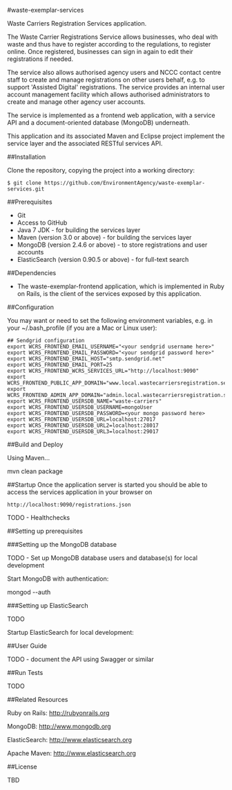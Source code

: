 
#waste-exemplar-services

Waste Carriers Registration Services application.

The Waste Carrier Registrations Service allows businesses, who deal with waste and thus have to register according to the regulations, to register online. Once registered, businesses can sign in again to edit their registrations if needed.

The service also allows authorised agency users and NCCC contact centre staff to create and manage registrations on other users behalf, e.g. to support 'Assisted Digital' registrations. The service provides an internal user account management facility which allows authorised administrators to create and manage other agency user accounts.

The service is implemented as a frontend web application, with a service API and a document-oriented database (MongoDB) underneath.

This application and its associated Maven and Eclipse project implement the service layer and the associated RESTful services API.

##Installation


Clone the repository, copying the project into a working directory:

	$ git clone https://github.com/EnvironmentAgency/waste-exemplar-services.git


##Prerequisites


* Git
* Access to GitHub
* Java 7 JDK - for building the services layer
* Maven (version 3.0 or above) - for building the services layer
* MongoDB (version 2.4.6 or above) - to store registrations and user accounts
* ElasticSearch (version 0.90.5 or above) - for full-text search

##Dependencies

* The waste-exemplar-frontend application, which is implemented in Ruby on Rails, is the client of the services exposed by this application. 

##Configuration

You may want or need to set the following environment variables, e.g. in your ~/.bash_profile (if you are a Mac or Linux user):

	## Sendgrid configuration
	export WCRS_FRONTEND_EMAIL_USERNAME="<your sendgrid username here>"
	export WCRS_FRONTEND_EMAIL_PASSWORD="<your sendgrid password here>"
	export WCRS_FRONTEND_EMAIL_HOST="smtp.sendgrid.net"
	export WCRS_FRONTEND_EMAIL_PORT=25
	export WCRS_FRONTEND_WCRS_SERVICES_URL="http://localhost:9090"
	export WCRS_FRONTEND_PUBLIC_APP_DOMAIN="www.local.wastecarriersregistration.service.gov.uk"
	export WCRS_FRONTEND_ADMIN_APP_DOMAIN="admin.local.wastecarriersregistration.service.gov.uk"
	export WCRS_FRONTEND_USERSDB_NAME="waste-carriers"
	export WCRS_FRONTEND_USERSDB_USERNAME=mongoUser
	export WCRS_FRONTEND_USERSDB_PASSWORD=<your mongo password here>
	export WCRS_FRONTEND_USERSDB_URL=localhost:27017
	export WCRS_FRONTEND_USERSDB_URL2=localhost:28017
	export WCRS_FRONTEND_USERSDB_URL3=localhost:29017



##Build and Deploy

Using Maven...

mvn clean package


##Startup
Once the application server is started you should be able to access the services application in your browser on

	http://localhost:9090/registrations.json

TODO - Healthchecks

##Setting up prerequisites

###Setting up the MongoDB database

TODO - Set up MongoDB database users and database(s) for local development

Start MongoDB with authentication:

mongod --auth

###Setting up ElasticSearch

TODO

Startup ElasticSearch for local development:

##User Guide

TODO - document the API using Swagger or similar

##Run Tests

TODO

##Related Resources

Ruby on Rails: http://rubyonrails.org

MongoDB: http://www.mongodb.org

ElasticSearch: http://www.elasticsearch.org

Apache Maven: http://www.elasticsearch.org


##License

TBD

